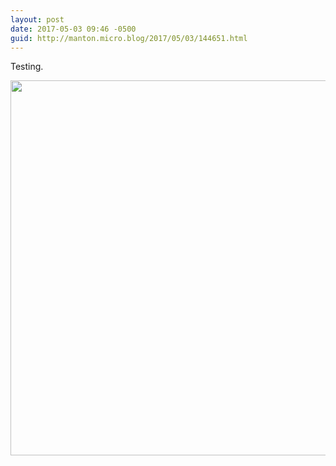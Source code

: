 ```yaml
---
layout: post
date: 2017-05-03 09:46 -0500
guid: http://manton.micro.blog/2017/05/03/144651.html
---
```

Testing.

<img src="http://manton.micro.blog/uploads/2017/2b866cc8b4.jpg" width="600" height="600" style="height: auto" />
